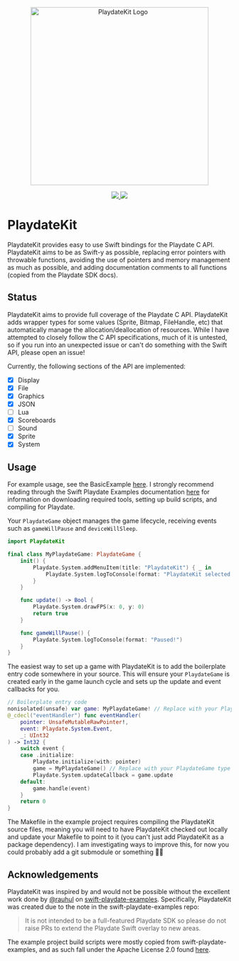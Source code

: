 <p align="center">
    <img src="https://github.com/finnvoor/PlaydateKit/assets/8284016/cc62d7bd-87bc-4f8e-9b0f-18998df28832" width="400" max-width="90%" alt="PlaydateKit Logo" />
</p>

<p align="center">
    <a href="https://www.swift.org/">
        <img src="https://img.shields.io/badge/Swift-5.9-f05237.svg" />
    </a>
    <a href="https://sdk.play.date">
        <img src="https://img.shields.io/badge/Playdate_SDK-2.4.1-ffc500.svg" />
    </a>
</p>

# PlaydateKit

PlaydateKit provides easy to use Swift bindings for the Playdate C API. PlaydateKit aims to be as Swift-y as possible, replacing error pointers with throwable functions, avoiding the use of pointers and memory management as much as possible, and adding documentation comments to all functions (copied from the Playdate SDK docs).

## Status

PlaydateKit aims to provide full coverage of the Playdate C API. PlaydateKit adds wrapper types for some values (Sprite, Bitmap, FileHandle, etc) that automatically manage the allocation/deallocation of resources. While I have attempted to closely follow the C API specifications, much of it is untested, so if you run into an unexpected issue or can't do something with the Swift API, please open an issue!

Currently, the following sections of the API are implemented:

- [x] Display
- [x] File
- [x] Graphics
- [x] JSON
- [ ] Lua
- [x] Scoreboards
- [ ] Sound
- [x] Sprite
- [x] System

## Usage

For example usage, see the BasicExample [here](https://github.com/finnvoor/PlaydateKit/tree/main/Examples). I strongly recommend reading through the Swift Playdate Examples documentation [here](https://apple.github.io/swift-playdate-examples/documentation/playdate/) for information on downloading required tools, setting up build scripts, and compiling for Playdate.

Your `PlaydateGame` object manages the game lifecycle, receiving events such as `gameWillPause` and `deviceWillSleep`. 

```swift
import PlaydateKit

final class MyPlaydateGame: PlaydateGame {
    init() {
        Playdate.System.addMenuItem(title: "PlaydateKit") { _ in
            Playdate.System.logToConsole(format: "PlaydateKit selected!")
        }
    }

    func update() -> Bool {
        Playdate.System.drawFPS(x: 0, y: 0)
        return true
    }

    func gameWillPause() {
        Playdate.System.logToConsole(format: "Paused!")
    }
}
```

The easiest way to set up a game with PlaydateKit is to add the boilerplate entry code somewhere in your source. This will ensure your `PlaydateGame` is created early in the game launch cycle and sets up the update and event callbacks for you.

```swift
// Boilerplate entry code
nonisolated(unsafe) var game: MyPlaydateGame! // Replace with your PlaydateGame type
@_cdecl("eventHandler") func eventHandler(
    pointer: UnsafeMutableRawPointer!,
    event: Playdate.System.Event,
    _: UInt32
) -> Int32 {
    switch event {
    case .initialize:
        Playdate.initialize(with: pointer)
        game = MyPlaydateGame() // Replace with your PlaydateGame type
        Playdate.System.updateCallback = game.update
    default:
        game.handle(event)
    }
    return 0
}
```

The Makefile in the example project requires compiling the PlaydateKit source files, meaning you will need to have PlaydateKit checked out locally and update your Makefile to point to it (you can't just add PlaydateKit as a package dependency). I am investigating ways to improve this, for now you could probably add a git submodule or something 🤷‍♂️

## Acknowledgements

PlaydateKit was inspired by and would not be possible without the excellent work done by [@rauhul](https://github.com/rauhul) on [swift-playdate-examples](https://github.com/apple/swift-playdate-examples). Specifically, PlaydateKit was created due to the note in the swift-playdate-examples repo: 
> It is not intended to be a full-featured Playdate SDK so please do not raise PRs to extend the Playdate Swift overlay to new areas.

The example project build scripts were mostly copied from swift-playdate-examples, and as such fall under the Apache License 2.0 found [here](https://github.com/apple/swift-playdate-examples/blob/main/LICENSE.txt).
